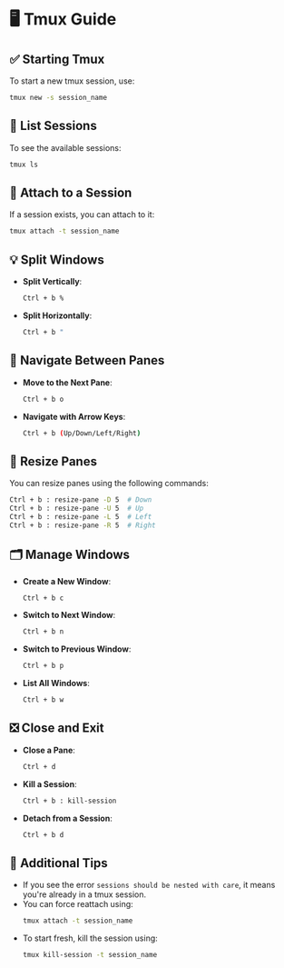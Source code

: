 # 🖥️ Tmux Guide

## ✅ Starting Tmux

To start a new tmux session, use:
```bash
tmux new -s session_name
```

## 📜 List Sessions

To see the available sessions:
```bash
tmux ls
```

## 🔌 Attach to a Session

If a session exists, you can attach to it:
```bash
tmux attach -t session_name
```

## 💡 Split Windows

- **Split Vertically**:
  ```bash
  Ctrl + b %
  ```
- **Split Horizontally**:
  ```bash
  Ctrl + b "
  ```

## 🚀 Navigate Between Panes

- **Move to the Next Pane**:
  ```bash
  Ctrl + b o
  ```
- **Navigate with Arrow Keys**:
  ```bash
  Ctrl + b (Up/Down/Left/Right)
  ```

## 🔎 Resize Panes

You can resize panes using the following commands:
```bash
Ctrl + b : resize-pane -D 5  # Down
Ctrl + b : resize-pane -U 5  # Up
Ctrl + b : resize-pane -L 5  # Left
Ctrl + b : resize-pane -R 5  # Right
```

## 🗂️ Manage Windows

- **Create a New Window**:
  ```bash
  Ctrl + b c
  ```
- **Switch to Next Window**:
  ```bash
  Ctrl + b n
  ```
- **Switch to Previous Window**:
  ```bash
  Ctrl + b p
  ```
- **List All Windows**:
  ```bash
  Ctrl + b w
  ```

## ❎ Close and Exit

- **Close a Pane**:
  ```bash
  Ctrl + d
  ```
- **Kill a Session**:
  ```bash
  Ctrl + b : kill-session
  ```
- **Detach from a Session**:
  ```bash
  Ctrl + b d
  ```

## 🌿 Additional Tips

- If you see the error `sessions should be nested with care`, it means you're already in a tmux session.
- You can force reattach using:
  ```bash
  tmux attach -t session_name
  ```
- To start fresh, kill the session using:
  ```bash
  tmux kill-session -t session_name
  ```

